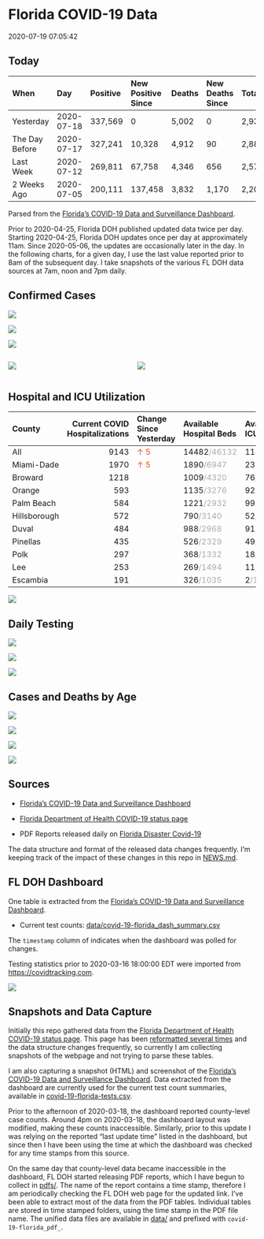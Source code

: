Florida COVID-19 Data
================
2020-07-19 07:05:42

## Today

| When           | Day        | Positive | New Positive Since | Deaths | New Deaths Since | Total     |
| :------------- | :--------- | :------- | :----------------- | :----- | :--------------- | :-------- |
| Yesterday      | 2020-07-18 | 337,569  | 0                  | 5,002  | 0                | 2,931,988 |
| The Day Before | 2020-07-17 | 327,241  | 10,328             | 4,912  | 90               | 2,880,768 |
| Last Week      | 2020-07-12 | 269,811  | 67,758             | 4,346  | 656              | 2,574,007 |
| 2 Weeks Ago    | 2020-07-05 | 200,111  | 137,458            | 3,832  | 1,170            | 2,200,199 |

Parsed from the [Florida’s COVID-19 Data and Surveillance
Dashboard](https://fdoh.maps.arcgis.com/apps/opsdashboard/index.html#/8d0de33f260d444c852a615dc7837c86).

Prior to 2020-04-25, Florida DOH published updated data twice per day.
Starting 2020-04-25, Florida DOH updates once per day at approximately
11am. Since 2020-05-06, the updates are occasionally later in the day.
In the following charts, for a given day, I use the last value reported
prior to 8am of the subsequent day. I take snapshots of the various FL
DOH data sources at 7am, noon and 7pm daily.

## Confirmed Cases

![](plots/covid-19-florida-daily-test-changes.png)

![](plots/covid-19-florida-deaths-by-day.png)

![](plots/covid-19-florida-county-top-6.png)

<div class="columns">

<div class="column is-full-mobile">

![](plots/covid-19-florida-testing.png)

</div>

<div class="column is-full-mobile">

![](plots/covid-19-florida-total-positive.png)

</div>

</div>

## Hospital and ICU Utilization

| County       | Current COVID Hospitalizations | Change Since Yesterday                  | Available Hospital Beds                      | Available ICU Beds                         |
| :----------- | -----------------------------: | :-------------------------------------- | :------------------------------------------- | :----------------------------------------- |
| All          |                           9143 | <span style="color: #EC4E20">↑ 5</span> | 14482<span style="color: #aaa">/46132</span> | 1146<span style="color: #aaa">/5087</span> |
| Miami-Dade   |                           1970 | <span style="color: #EC4E20">↑ 5</span> | 1890<span style="color: #aaa">/6947</span>   | 233<span style="color: #aaa">/835</span>   |
| Broward      |                           1218 |                                         | 1009<span style="color: #aaa">/4320</span>   | 76<span style="color: #aaa">/445</span>    |
| Orange       |                            593 |                                         | 1135<span style="color: #aaa">/3276</span>   | 92<span style="color: #aaa">/285</span>    |
| Palm Beach   |                            584 |                                         | 1221<span style="color: #aaa">/2932</span>   | 99<span style="color: #aaa">/327</span>    |
| Hillsborough |                            572 |                                         | 790<span style="color: #aaa">/3140</span>    | 52<span style="color: #aaa">/324</span>    |
| Duval        |                            484 |                                         | 988<span style="color: #aaa">/2968</span>    | 91<span style="color: #aaa">/350</span>    |
| Pinellas     |                            435 |                                         | 526<span style="color: #aaa">/2329</span>    | 49<span style="color: #aaa">/242</span>    |
| Polk         |                            297 |                                         | 368<span style="color: #aaa">/1332</span>    | 18<span style="color: #aaa">/152</span>    |
| Lee          |                            253 |                                         | 269<span style="color: #aaa">/1494</span>    | 11<span style="color: #aaa">/130</span>    |
| Escambia     |                            191 |                                         | 326<span style="color: #aaa">/1035</span>    | 2<span style="color: #aaa">/116</span>     |

![](plots/covid-19-florida-icu-usage.png)

## Daily Testing

![](plots/covid-19-florida-tests-per-case.png)

<!-- ![](plots/covid-19-florida-change-new-cases.png) -->

![](plots/covid-19-florida-tests-percent-positive.png)

![](plots/covid-19-florida-test-and-case-growth.png)

## Cases and Deaths by Age

![](plots/covid-19-florida-weekly-events-by-age.png)

![](plots/covid-19-florida-age.png)

![](plots/covid-19-florida-age-deaths.png)

![](plots/covid-19-florida-age-sex.png)

## Sources

  - [Florida’s COVID-19 Data and Surveillance
    Dashboard](https://fdoh.maps.arcgis.com/apps/opsdashboard/index.html#/8d0de33f260d444c852a615dc7837c86)

  - [Florida Department of Health COVID-19 status
    page](http://www.floridahealth.gov/diseases-and-conditions/COVID-19/)

  - PDF Reports released daily on [Florida Disaster
    Covid-19](http://www.floridahealth.gov/diseases-and-conditions/COVID-19/)

The data structure and format of the released data changes frequently.
I’m keeping track of the impact of these changes in this repo in
[NEWS.md](NEWS.md).

## FL DOH Dashboard

One table is extracted from the [Florida’s COVID-19 Data and
Surveillance
Dashboard](https://fdoh.maps.arcgis.com/apps/opsdashboard/index.html#/8d0de33f260d444c852a615dc7837c86).

  - Current test counts:
    [data/covid-19-florida\_dash\_summary.csv](data/covid-19-florida_dash_summary.csv)

The `timestamp` column of indicates when the dashboard was polled for
changes.

Testing statistics prior to 2020-03-16 18:00:00 EDT were imported from
<https://covidtracking.com>.

![](screenshots/fodh_maps_arcgis_com__apps__opsdashboard.png)

## Snapshots and Data Capture

Initially this repo gathered data from the [Florida Department of Health
COVID-19 status
page](http://www.floridahealth.gov/diseases-and-conditions/COVID-19/).
This page has been [reformatted several
times](screenshots/floridahealth_gov__diseases-and-conditions__COVID-19.png)
and the data structure changes frequently, so currently I am collecting
snapshots of the webpage and not trying to parse these tables.

I am also capturing a snapshot (HTML) and screenshot of the [Florida’s
COVID-19 Data and Surveillance
Dashboard](https://fdoh.maps.arcgis.com/apps/opsdashboard/index.html#/8d0de33f260d444c852a615dc7837c86).
Data extracted from the dashboard are currently used for the current
test count summaries, available in
[covid-19-florida-tests.csv](covid-19-florida-tests.csv).

Prior to the afternoon of 2020-03-18, the dashboard reported
county-level case counts. Around 4pm on 2020-03-18, the dashboard layout
was modified, making these counts inaccessible. Similarly, prior to this
update I was relying on the reported “last update time” listed in the
dashboard, but since then I have been using the time at which the
dashboard was checked for any time stamps from this source.

On the same day that county-level data became inaccessible in the
dashboard, FL DOH started releasing PDF reports, which I have begun to
collect in [pdfs/](pdfs/). The name of the report contains a time stamp,
therefore I am periodically checking the FL DOH web page for the updated
link. I’ve been able to extract most of the data from the PDF tables.
Individual tables are stored in time stamped folders, using the time
stamp in the PDF file name. The unified data files are available in
[data/](data/) and prefixed with `covid-19-florida_pdf_`.
